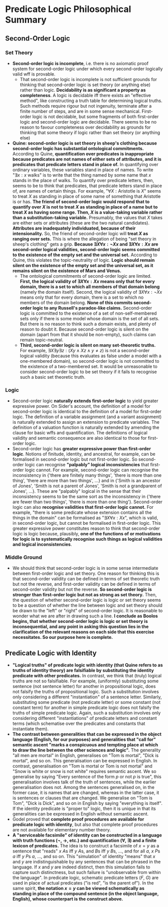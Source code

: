 # Predicate Logic Philosophical Summary

## Second-Order Logic

### Set Theory
- **Second-order logic is incomplete**, i.e. there is no axiomatic proof system for second-order logic under which every second-order logically valid wff is provable.
	- That second-order logic is incomplete is not sufficient grounds for thinking that second-order logic is set theory (or anything else) rather than logic. **Decidability is as significant a property as completeness**. A logic is decidable iff there exists an "effective method", like constructing a truth table for determining logical truths. Such methods require rigour but not ingenuity, terminate after a finite number of steps, and are in some sense mechanical. First-order logic is not decidable, but some fragments of both first-order logic and second-order logic are decidable. There seems to be no reason to favour completeness over decidability as grounds for thinking that some theory if logic rather than set theory (or anything else)
- **Quine: second-order logic is set theory in sheep's clothing because second-order logic has substantial ontological commitments.** According to Quine, **quantification over predicates is inappropriate because predicates are not names of either sets of attributes, and it is predicates that predicate letters stand in place of.** In quantifying over ordinary variables, these variables stand in place of names. To write "$\exists x:x\text{ walks}$" is to write that the thing named by some name that $x$ stands in the place of walks. To quantify over predicate letters, then, seems to be to think that predicates, that predicate letters stand in place of, are names of certain things. For example, "$\forall X:\text{Aristotle is }X$" seems to treat $X$ as standing in place of some name of something that Aristotle is or has. **The friend of second-order logic would respond that to quantify over $X$ is not to treat $X$ as standing in place of a name but to treat $X$ as having some range. Then, $X$ is a value-taking variable rather than a substitution-taking variable.** Presumably, the values that $X$ takes are either sets or attributes (these are the two natural candidates). **Attributes are inadequately individuated, because of their intensionality.** So, the friend of second-order logic will **treat $X$ as ranging over sets.** This is where the allegation of being "set theory in sheep's clothing" gets a grip. **Because $\exists X\forall x:\lnot Xx$ and $\exists X\forall x:Xx$ are second-order logical validities, second-order logic seems committed to the existence of the empty set and the universal set.** According to Quine, this violates the topic-neutrality of logic. **Logic should remain silent on the existence of the empty set and the universal set, as it remains silent on the existence of Mars and Venus.**
	- The ontological commitments of second-order logic are limited. **First, the logical validity of $\exists X\forall x:Xx$ means only that for every domain, there is a set to which all members of that domain belong** (namely the domain itself). Second, the logical validity of $\exists X\forall x:\lnot Xx$ means only that for every domain, there is a set to which no members of the domain belong. **None of this commits second-order logic to any Russell's paradox-like claims.** Second-order logic is committed to the existence of a set of non-self-membered sets only if there is some model whose domain is the set of all sets. But there is no reason to think such a domain exists, and plenty of reason to doubt it. Because second-order logic is silent on the domain (apart from that it should be non-empty), such claims can remain topic-neutral.
	- **Third, second-order logic is silent on many set-theoretic truths.** For example, $\exists X\exists y\exists z:(Xy\land Xz\land y\neq z)$ is not a second-order logical validity (because this evaluates as false under a model with a one-membered domain), so second-order logic is not committed to the existence of a two-membered set. It would be unreasonable to consider second-order logic to be set theory if it fails to recognise such a basic set theoretic truth.

### Logic
- Second-order logic **naturally extends first-order logic** to yield greater expressive power. On Sider's account, the definition of a model for second-order logic is identical to the definition of a model for first-order logic. The definition of a variable assignment (and a variant assignment) is naturally extended to assign an extension to predicate variables. The definition of a valuation function is naturally extended by amending the clause for basic wffs and quantification. The definitions of logical validity and semantic consequence are also identical to those for first-order logic.
- Second-order logic has **greater expressive power than first-order logic**. Notions of finitude, identity, and ancestral, for example, can be formalised in second-order logic but not first-order logic. So second-order logic can recognise **"palpably" logical inconsistencies** that first-order logic cannot. For example, second-order logic can recognise the inconsistency in {'there are finitely many things', 'there is more than one thing', 'there are more than two things', ...} and in {'Smith is an ancestor of Jones', 'Smith is not a parent of Jones', 'Smith is not a grandparent of Jones', ...}. These are "palpably" logical in the sense that their inconsistency seems to be the same sort as the inconsistency in {'there are fewer than two things', 'there is more than one thing'}. Second-order logic can also **recognise validities that first-order logic cannot.** For example, "there is some predicate whose extension contains all the things in the domain" can be formalised as "$\exists X\forall x:Xx$", which is valid, in second-order logic, but cannot be formalised in first-order logic. This greater expressive power constitutes reason to think that second-order logic is logic because, plausibly, **one of the functions of or motivations for logic is to systematically recognise such things as logical validities and logical inconsistencies**.

### Middle Ground
- We should think that second-order logic is in some sense intermediate between first-order logic and set theory. One reason for thinking this is that second-order validity can be defined in terms of set theoretic truth but not the reverse, and first-order validity can be defined in terms of second-order validity but not the reverse. **So second-order logic is stronger than first-order logic but not as strong as set theory.** Then, the question of whether second-order logic is logic or set theory seems to be a question of whether the line between logic and set theory should be drawn to the "left" or "right" of second-order logic. It is reasonable to wonder what we are after in drawing such a line. **I conclude as Boolos begins, that whether second-order logic is logic or set theory is inconsequential, and any point in asking this question lies in the clarification of the relevant reasons on each side that this exercise necessitates. So our purpose here is complete.**

## Predicate Logic with Identity
- **"Logical truths" of predicate logic with identity (that Quine refers to as truths of identity theory) are falsifiable by substituting the identity predicate with other predicates.** In contrast, we think that (truly) logical truths are not so falsifiable. For example, (uniformly) substituting some sentence (not sentence letter) for another in propositional logic, does not falsify the truths of propositional logic. Such a substitution involves only considering a different "instantiation" of a sentence letter. Similarly, substituting some predicate (not predicate letter) or some constant (not constant term) for another in simple predicate logic does not falsify the truths of simple predicate logic. Again, such a substitution involves only considering different "instantiations" of predicate letters and constant terms (which schematise over the predicates and constants that instantiate them).
- **The contrast between generalities that can be expressed in the object language (English, for our purposes) and generalities that "call for" semantic ascent "marks a conspicuous and tempting place at which to draw the line between the other sciences and logic".** The generality "all men are mortal" in English, generalises on "Tom is mortal", "Dick is mortal", and so on. This generalisation can be expressed in English. In contrast, generalisation on "Tom is mortal or Tom is not mortal" and "Snow is white or snow is not white" requires semantic ascent. We so generalise by saying "Every sentence of the form $p$ or not $p$ is true", this generalisation involves talk of the truth of sentences, while the earlier generalisation does not. Among the sentences generalised on, in the former case, it is names that are changed, whereas in the latter case, it is sentences or clauses that are changed. We generalise on "Tom is Tom", "Dick is Dick", and so on in English by saying "everything is itself". If the identity predicate is "proper to" logic, then it is unique in that its generalities can be expressed in English without semantic ascent.
- Godel proved that **complete proof procedures are available for predicate logic with identity**, but also that complete proof procedures are not available for elementary number theory.
- **A "serviceable facsimile" of identity can be constructed in a language with truth functions ($\lnot$, $\rightarrow$, etc.) and quantification ($\forall$, $\exists$) and a finite lexicon of predicates.** The idea is to construct a facsimile of $x=y$ as a sentence that "reads" $x$ $A$s iff $y$ $A$s, and $B$s iff $y$ $B$s, ..., and for all $a$, $x$ $P$s $a$ iff $y$ $P$s $a$, ..., and so on. This "simulation" of identity "means" that $x$ and $y$ are indistinguishable by any sentences that can be phrased in the language. If $x$ and $y$ are indeed distinct, then this simulation fails to capture such distinctness, but such failure is "unobservable from within the language". In predicate logic, schematic predicate letters ($F$, $G$) are used in place of actual predicates ("is red", "is the parent of"). In the same spirit, **the notation $x=y$ can be viewed schematically as standing in place of the compound sentence (in the object language, English), whose counterpart is the construct above.**